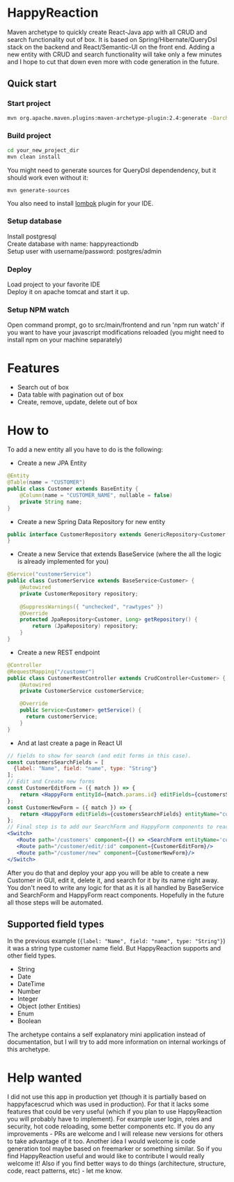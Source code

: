 # HappyReaction
Maven archetype to quickly create React-Java app with all CRUD and search functionality out of box. It is based on Spring/Hibernate/QueryDsl stack on the backend and React/Semantic-UI on the front end. Adding a new entity with CRUD and search functionality will take only a few minutes and I hope to cut that down even more with code generation in the future.

## Quick start
### Start project
```bash
mvn org.apache.maven.plugins:maven-archetype-plugin:2.4:generate -DarchetypeGroupId=org.happyreaction -DarchetypeArtifactId=HappyReaction-archetype -DarchetypeVersion=1.0.0 -DarchetypeRepository=https://raw.github.com/ignl/HappyReaction/mvn-repo/ -DgroupId=com.test -DartifactId=TestProject
```
### Build project
```bash
cd your_new_project_dir
mvn clean install
```
You might need to generate sources for QueryDsl dependendency, but it should work even without it:
```
mvn generate-sources
```
You also need to install <a href=https://projectlombok.org/>lombok</a> plugin for your IDE.

### Setup database
Install postgresql<br/>
Create database with name: happyreactiondb<br/>
Setup user with username/password: postgres/admin<br/>
### Deploy
Load project to your favorite IDE<br/>
Deploy it on apache tomcat and start it up.<br/>
### Setup NPM watch
Open command prompt, go to src/main/frontend and run 'npm run watch' if you want to have your javascript modifications reloaded (you might need to install npm on your machine separately)

# Features
* Search out of box
* Data table with pagination out of box
* Create, remove, update, delete out of box

# How to

To add a new entity all you have to do is the following:
* Create a new JPA Entity
```java
@Entity
@Table(name = "CUSTOMER")
public class Customer extends BaseEntity {
    @Column(name = "CUSTOMER_NAME", nullable = false)
    private String name;
}
```
* Create a new Spring Data Repository for new entity
```java
public interface CustomerRepository extends GenericRepository<Customer, Long> {
}
```

* Create a new Service that extends BaseService (where the all the logic is already implemented for you)
```java
@Service("customerService")
public class CustomerService extends BaseService<Customer> {
    @Autowired
    private CustomerRepository repository;
    
    @SuppressWarnings({ "unchecked", "rawtypes" })
    @Override
    protected JpaRepository<Customer, Long> getRepository() {
        return (JpaRepository) repository;
    }
}
```
* Create a new REST endpoint
```java
@Controller
@RequestMapping("/customer")
public class CustomerRestController extends CrudController<Customer> {
    @Autowired
    private CustomerService customerService;

    @Override
    public Service<Customer> getService() {
      return customerService;
    }
}
```
* And at last create a page in React UI
```jsx
// fields to show for search (and edit forms in this case).
const customersSearchFields = [
  {label: "Name", field: "name", type: "String"}
];
// Edit and Create new forms
const CustomerEditForm = ({ match }) => {
    return <HappyForm entityId={match.params.id} editFields={customersSearchFields} entityName="customer" />
};
const CustomerNewForm = ({ match }) => {
    return <HappyForm editFields={customersSearchFields} entityName="customer" />
};
// Final step is to add our SearchForm and HappyForm components to react router
<Switch>
   <Route path='/customers' component={() => <SearchForm entityName='customer' searchFields={customersSearchFields} columnFields={customersSearchFields} fetchFields={['city']} />}/>
   <Route path="/customer/edit/:id" component={CustomerEditForm}/>
   <Route path="/customer/new" component={CustomerNewForm}/>
</Switch>
```

After you do that and deploy your app you will be able to create a new Customer in GUI, edit it, delete it, and search for it by its name right away. You don't need to write any logic for that as it is all handled by BaseService and SearchForm and HappyForm react components. Hopefully in the future all those steps will be automated.

## Supported field types
In the previous example (```{label: "Name", field: "name", type: "String"}```) it was a string type customer name field. But HappyReaction supports and other field types.
* String
* Date
* DateTime
* Number
* Integer
* Object (other Entities)
* Enum
* Boolean

The archetype contains a self explanatory mini application instead of documentation, but I will try to add more information on internal workings of this archetype.

<h1> Help wanted </h1>
I did not use this app in production yet (though it is partially based on happyfacescrud which was used in production). For that it lacks some features that could be very useful (which if you plan to use HappyReaction you will probably have to implement). For example user login, roles and security, hot code reloading, some better components etc. If you do any improvements - PRs are welcome and I will release new versions for others to take advantage of it too. Another idea I would welcome is code generation tool maybe based on freemarker or something similar. So if you find HappyReaction useful and would like to contribute I would really welcome it! Also if you find better ways to do things (architecture, structure, code, react patterns, etc) - let me know.
